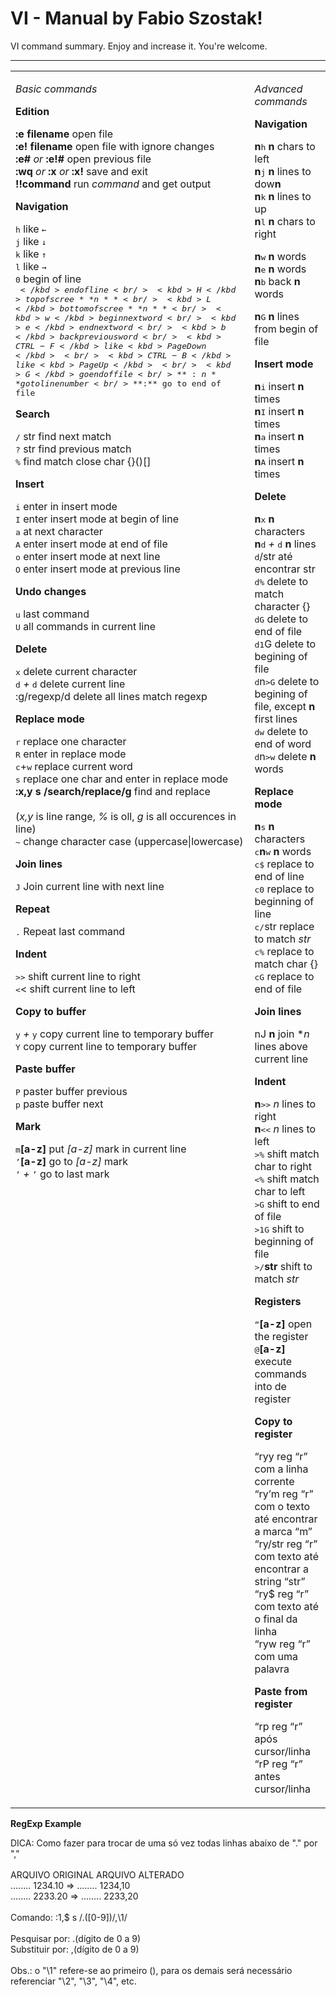 VI - Manual by Fabio Szostak!
===================


VI command summary. Enjoy and increase it. You're welcome.

----------

<table width="0">
<tr>
<td valign="top">

*Basic commands*

**Edition**

**:e filename** open file<br/>
**:e! filename** open file with ignore changes<br/>
**:e#** *or* **:e!#** open previous file<br/>
**:wq** *or* **:x** *or* **:x!** save and exit<br/>
**!!command**  run *command* and get output<br/>

**Navigation**

<kbd>h</kbd> like <kbd>&larr;</kbd> <br/>
<kbd>j</kbd> like <kbd>&darr;</kbd><br/>
<kbd>k</kbd> like <kbd>&uarr;</kbd><br/>
<kbd>l</kbd> like <kbd>&rarr;</kbd><br/>
<kbd>0</kbd> begin of line<br/>
<kbd>$</kbd> end of line<br/>
<kbd>H</kbd> top of scree**n**<br/>
<kbd>L</kbd> bottom of scree**n**<br/>
<kbd>w</kbd> begin next word<br/>
<kbd>e</kbd> end next word<br/>
<kbd>b</kbd> back previous word<br/>
<kbd>CTRL-F</kbd> like <kbd>PageDown</kbd><br/>
<kbd>CTRL-B</kbd> like <kbd>PageUp</kbd><br/>
<kbd>G</kbd>  go end of file<br/>
**:n** go to line number <br/>
**:$** go to end of file<br/>

**Search**

<kbd>/</kbd> str find next match<br/>
<kbd>?</kbd> str find previous match<br/>
<kbd>%</kbd> find match close char {}()[]<br/>

**Insert**
 
<kbd>i</kbd>  enter in insert mode<br/>
<kbd>I</kbd>  enter insert mode at begin of line<br/>
<kbd>a</kbd>  at next character<br/>
<kbd>A</kbd>  enter insert mode at end of file<br/>
<kbd>o</kbd>  enter insert mode at next line<br/>
<kbd>O</kbd>  enter insert mode at previous line<br/>

**Undo changes**

<kbd>u</kbd>  last command<br/>
<kbd>U</kbd>  all commands in current line<br/>

**Delete**

<kbd>x</kbd>  delete current character<br/>
<kbd>d</kbd> *+* <kbd>d</kbd>  delete current line<br/>
:g/regexp/d delete all lines match regexp<br/>

**Replace mode**

<kbd>r</kbd>   replace one character <br/>
<kbd>R</kbd>   enter in replace mode<br/>
<kbd>c</kbd>+<kbd>w</kbd>  replace current word<br/>
<kbd>s</kbd>  replace one char and enter in replace mode<br/>
**:x,y s /search/replace/g**  find and replace<br/><br/>
(*x,y* is line range, *%* is oll, *g* is all occurences in line)<br/>
<kbd>~</kbd>  change character case (uppercase|lowercase)<br/>

**Join lines**

<kbd>J</kbd>  Join current line with next line<br/>

**Repeat**

<kbd>.</kbd>  Repeat last command<br/>

**Indent**

<kbd>></kbd><kbd>></kbd> shift current line to right<br/>
<kbd><</kbd><kdb><</kbd> shift current line to left<br/>

**Copy to buffer**

<kbd>y</kbd> *+* <kbd>y</kbd> copy current line to temporary buffer<br/>
<kbd>Y</kbd> copy current line to temporary buffer<br/>

**Paste buffer**

<kbd>P</kbd> paster buffer previous<br/>
<kbd>p</kbd> paste buffer next<br/>

**Mark**

<kbd>m</kbd>**[a-z]** put *[a-z]* mark in current line<br/>
<kbd>’</kbd>**[a-z]** go to *[a-z]* mark<br/>
<kbd>’</kbd> *+* <kbd>’</kbd> go to last mark<br/>

</td>
<td valign="top">

*Advanced commands*

**Navigation**

**n**<kbd>h</kbd> **n** chars to left <br/>
**n**<kbd>j</kbd> **n** lines to dow**n**<br/>
**n**<kbd>k</kbd> **n** lines to up<br/>
**n**<kbd>l</kbd> **n** chars to right<br/>

**n**<kbd>w</kbd> **n** words<br/>
**n**<kbd>e</kbd> **n** words<br/>
**n**<kbd>b</kbd> back **n** words<br/>

**n**<kbd>G</kbd> **n** lines from begin of file<br/>

**Insert mode**

**n**<kbd>i</kbd> insert **n** times <br/>
**n**<kbd>I</kbd> insert **n** times <br/>
**n**<kbd>a</kbd> insert **n** times <br/>
**n**<kbd>A</kbd> insert **n** times <br/>

**Delete**

**n**<kbd>x</kbd> **n** characters<br/>
**n**<kbd>d</kbd> *+* <kbd>d</kbd> **n** lines<br/>
<kbd>d</kbd>/str até encontrar str<br/>
<kbd>d</kbd><kbd>%</kbd> delete to match character {}[]()<br/>
<kbd>d</kbd><kbd>G</kbd> delete to end of file<br/>
<kbd>d</kbd><kbd>1</kbd>G</kbd> delete to begining of file<br/>
<kbd>d</kbd>n<kbd>>G</kbd> delete to begining of file, except **n** first lines<br/>
<kbd>d</kbd><kbd>w</kbd> delete to end of word<br/>
<kbd>d</kbd>n<kbd>>w</kbd> delete **n** words<br/>

**Replace mode**

**n**<kbd>s</kbd> **n** characters<br/>
<kbd>c</kbd>**n**<kbd>w</kbd> **n** words<br/>
<kbd>c</kbd><kbd>$</kbd> replace to end of line<br/>
<kbd>c</kbd><kbd>0</kbd> replace to beginning of line<br/>
<kbd>c</kbd><kbd>/</kbd>str replace to match *str*<br/>
<kbd>c</kbd><kbd>%</kbd> replace to match char {}[]()<br/>
<kbd>c</kbd><kbd>G</kbd> replace to end of file<br/>

**Join lines**

nJ **n** join **n* lines above current line<br/>

**Indent**

**n**<kbd>></kbd><kbd>></kbd> *n* lines to right<br/>
**n**<kbd><</kbd><kbd><</kbd> *n* lines to left<br/>
<kbd>></kbd><kbd>%</kbd> shift match char to right<br/>
<kbd><</kbd><kbd>%</kbd> shift match char to left<br/>
<kbd>></kbd><kbd>G</kbd> shift to end of file<br/>
<kbd>>1</kbd><kbd>G</kbd> shift to beginning of file<br/>
<kbd>></kbd><kbd>/</kbd>**str** shift to match *str*<br/>

**Registers**

<kbd>“</kbd>**[a-z]** open the register<br/>
<kbd>@</kbd>**[a-z]** execute commands into de register <br/>


**Copy to register**

“ryy reg “r” com a linha corrente<br/>
“ry’m reg “r” com o texto até 
      encontrar a marca “m”<br/>
“ry/str reg “r” com texto até
        encontrar a string “str”<br/>
“ry$ reg “r” com texto até o final da
     linha<br/>
“ryw reg “r” com uma palavra<br/>

**Paste from register**

“rp reg “r” após cursor/linha<br/>
“rP reg “r” antes cursor/linha<br/>

</td>
</tr>
</table>


**RegExp Example**

DICA: Como fazer para trocar de uma só vez todas linhas abaixo de "." por ","<br/>
<br/>
 ARQUIVO ORIGINAL      ARQUIVO ALTERADO<br/>
 ........ 1234.10  =>  ........ 1234,10 <br/>
 ........ 2233.20  =>  ........ 2233,20 <br/>
<br/>
Comando:       :1,$ s /\.\([0-9]\)/,\1/<br/>
<br/>
Pesquisar por:   .(dígito de 0 a 9)<br/>
Substituir por:  ,(dígito de 0 a 9)<br/>
<br/>
Obs.: o "\1" refere-se ao primeiro (), para os demais será necessário referenciar "\2", "\3", "\4", etc.<br/>

